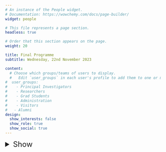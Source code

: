 ```yaml
---
# An instance of the People widget.
# Documentation: https://wowchemy.com/docs/page-builder/
widget: people

# This file represents a page section.
headless: true

# Order that this section appears on the page.
weight: 20

title: Final Programme
subtitle: Wednesday, 22nd November 2023

content:
  # Choose which groups/teams of users to display.
  #   Edit `user_groups` in each user's profile to add them to one or more of these groups.
#  user_groups:
#    - Principal Investigators
#    - Researchers
#    - Grad Students
#    - Administration
#    - Visitors
#   - Alumni
design:
  show_interests: false
  show_role: true
  show_social: true
---
```


<details>
<summary style="font-size: 24px; border: none;">Show</summary>
<center>

| Time          | &nbsp;&nbsp;&nbsp;&nbsp;Activity                                | &nbsp;&nbsp;&nbsp;&nbsp;Room               |     
|---------------|--------------------------------------------------------------|------------------------------------------------|
| 10:00 - 10:15 | &nbsp;&nbsp;&nbsp;&nbsp;Welcome & Introduction - Haiping Lu & Xianyuan Liu            | &nbsp;&nbsp;&nbsp;&nbsp;Enigma                |
| 10:15 - 11:30 | &nbsp;&nbsp;&nbsp;&nbsp;Pitch session                        | &nbsp;&nbsp;&nbsp;&nbsp;Enigma           |
| 11:30 - 11:45 | &nbsp;&nbsp;&nbsp;&nbsp;Coffee break                        | &nbsp;&nbsp;&nbsp;&nbsp;Enigma                 |
| 11:45 - 12:15 | &nbsp;&nbsp;&nbsp;&nbsp;Breakout session 1                          |                                                |
|               |&nbsp;&nbsp;&nbsp;&nbsp;Healthcare and medicine| &nbsp;&nbsp;&nbsp;&nbsp;Enigma               |
|               |&nbsp;&nbsp;&nbsp;&nbsp;Engineering| &nbsp;&nbsp;&nbsp;&nbsp;David Blackwell  |
|               |&nbsp;&nbsp;&nbsp;&nbsp;Social science and humanities| &nbsp;&nbsp;&nbsp;&nbsp;Mae Jemison    |
|               |&nbsp;&nbsp;&nbsp;&nbsp;Science| &nbsp;&nbsp;&nbsp;&nbsp;Jack Good         |
|               |&nbsp;&nbsp;&nbsp;&nbsp;Finance and economics| &nbsp;&nbsp;&nbsp;&nbsp;Cipher        |
|               |&nbsp;&nbsp;&nbsp;&nbsp;Environment and sustainability| &nbsp;&nbsp;&nbsp;&nbsp;Florence Nightingale            |
| 12:15 - 12:45 | &nbsp;&nbsp;&nbsp;&nbsp;Breakout reflection and consolidation                 | &nbsp;&nbsp;&nbsp;&nbsp;Enigma               |
| 12:45 - 13:30 | &nbsp;&nbsp;&nbsp;&nbsp;Lunch (provided) | &nbsp;&nbsp;&nbsp;&nbsp;Enigma               |
| 13:30 - 15:30 | &nbsp;&nbsp;&nbsp;&nbsp;Breakout session 2                     |                                                |
|               |&nbsp;&nbsp;&nbsp;&nbsp;Healthcare and medicine| &nbsp;&nbsp;&nbsp;&nbsp;Enigma                |
|               |&nbsp;&nbsp;&nbsp;&nbsp;Engineering| &nbsp;&nbsp;&nbsp;&nbsp;David Blackwell |
|               |&nbsp;&nbsp;&nbsp;&nbsp;Social science and humanities| &nbsp;&nbsp;&nbsp;&nbsp;Margaret Hamilton    |
|               |&nbsp;&nbsp;&nbsp;&nbsp;Science| &nbsp;&nbsp;&nbsp;&nbsp;Jack Good         |
|               |&nbsp;&nbsp;&nbsp;&nbsp;Finance and economics| &nbsp;&nbsp;&nbsp;&nbsp;Enigma                |
|               |&nbsp;&nbsp;&nbsp;&nbsp;Environment and sustainability| &nbsp;&nbsp;&nbsp;&nbsp;Enigma                 |
| 15:30 - 16:00 | &nbsp;&nbsp;&nbsp;&nbsp;Consolidation and Next Steps         | &nbsp;&nbsp;&nbsp;&nbsp;Enigma                |
</center>

<center>

<p style="font-size: 24px; border: none;font-weight: bold;">Pitches</p>

| Name               | &nbsp;&nbsp;&nbsp;&nbsp;Title                                                                                   |
|--------------------|-----------------------------------------------------------------------------------------|
| Peter Charlton    | &nbsp;&nbsp;&nbsp;&nbsp;Using multimodal AI to diagnose atrial fibrillation from smart wearables                |
| Yuhan Wang        | &nbsp;&nbsp;&nbsp;&nbsp;Explainable Alzheimer Disease Early Detection Framework Based on Multi-Modal Clinical Data |
| Mohammod Suvon    | &nbsp;&nbsp;&nbsp;&nbsp;Multimodal Cardiothoracic Disease Prediction                                             |
| Chris Tomlinson   | &nbsp;&nbsp;&nbsp;&nbsp;graphICM: graph and semantic representation learning for critical illness aetiology     |
| Avish Vijayaraghavan | &nbsp;&nbsp;&nbsp;&nbsp;Interpretable Multi-Modal Learning for Clinical Multi-Omics                             |
| Luigi Moretti     | &nbsp;&nbsp;&nbsp;&nbsp;Can MultimodalAI be effectively implemented to help treat Anxiety Disorders?            |
| Lucas Farndale    | &nbsp;&nbsp;&nbsp;&nbsp;Super Vision Without Supervision: Self-Supervised Multimodal Privileged Information Integration for Enhanced Biomedical Imaging |
| Jinge Wu          | &nbsp;&nbsp;&nbsp;&nbsp;Facilitating factual checking on radiology reports using multimodal benchmark datasets  |
| Greg Slabaugh     | &nbsp;&nbsp;&nbsp;&nbsp;Multimodal AI for Multi'omics Data Integration in Healthcare                            |
| Chen Chen         | &nbsp;&nbsp;&nbsp;&nbsp;Towards Responsible AI in Healthcare: Enhancing Generalizability, Robustness, Explainability, and Fairness with Multi-modality Data |
| Marta Varela      | &nbsp;&nbsp;&nbsp;&nbsp;Physics-Informed Neural Networks                                                        |
| Oya Celiktutan    | &nbsp;&nbsp;&nbsp;&nbsp;Multimodal Behavioural AI for Human-Robot Interaction                                   |
| Nitisha Jain      | &nbsp;&nbsp;&nbsp;&nbsp;Semantic Interpretations of Multimodal Embeddings towards Explainable AI                |
| Roger Moore       | &nbsp;&nbsp;&nbsp;&nbsp;Vocal interactivity in a multimodal context: pragmatic, synchronic and energetic constraints |
| Ruizhe Li         | &nbsp;&nbsp;&nbsp;&nbsp;Hearing Lips in Noise: Fusing Acoustic and Visual Data for Noise-Robust Speech Recognition |
| Cyndie Demeocq    | &nbsp;&nbsp;&nbsp;&nbsp;Data annotation and curation for multimodal methods in online crime detection systems   |
| Valentin Danchev  | &nbsp;&nbsp;&nbsp;&nbsp;Data Governance and Responsible Sharing of Multimodal Data for AI Research              |
| Lucia Cipolina-Kun | &nbsp;&nbsp;&nbsp;&nbsp;Diffusion models for the restoration of cultural heritage                               |
| Pin Ni            | &nbsp;&nbsp;&nbsp;&nbsp;Financial multi-modal fusion and learning                                               |
| Arunav Das        | &nbsp;&nbsp;&nbsp;&nbsp;Multimodal Knowledge Graph based Question Answering system                              |
| Thijs van der Plas | &nbsp;&nbsp;&nbsp;&nbsp;Biodiversity monitoring                                                                 |
| Alejandro Coca-Castro | &nbsp;&nbsp;&nbsp;&nbsp;Environmental Data Modalities: Challenges and Opportunities                             |

</center>
</details>
